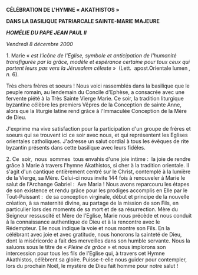 **CÉLÉBRATION DE L'HYMNE « AKATHISTOS »**

**DANS LA BASILIQUE PATRIARCALE SAINTE-MARIE MAJEURE**

***HOMÉLIE DU PAPE JEAN PAUL II***

*Vendredi 8 décembre 2000*

1. Marie « *est l'icône de l'Eglise, symbole et anticipation de l'humanité transfigurée par la grâce, modèle et espérance certaine pour toux ceux qui portent leurs pas vers la Jérusalem céleste* »  (Lett.  apost.Orientale lumen *, n.* 6).

Très chers frères et soeurs ! Nous voici rassemblés dans la basilique que le peuple romain, au lendemain du Concile d'Ephèse, a consacrée avec une fervente piété à la Très Sainte Vierge Marie. Ce soir, la tradition liturgique byzantine célèbre les premiers Vêpres de la Conception de sainte Anne, alors que la liturgie latine rend grâce à l'Immaculée Conception de la Mère de Dieu.

J'exprime ma vive satisfaction pour la participation d'un groupe de frères et soeurs qui se trouvent ici ce soir avec nous, et qui représentent les Eglises orientales catholiques. J'adresse un salut cordial à tous les évêques de rite byzantin présents dans cette basilique avec leurs fidèles.

2. Ce  soir,  nous  sommes  tous envahis d'une joie intime :  la joie de rendre grâce à Marie à travers l'hymne Akathistos, si cher à la tradition orientale. Il s'agit d'un cantique entièrement centré sur le Christ, contemplé à la lumière de la Vierge, sa Mère. Celui-ci nous invite 144 fois à renouveler à Marie le salut de l'Archange Gabriel :  Ave Maria ! Nous avons reparcouru les étapes de son existence et rendu grâce pour les prodiges accomplis en Elle par le Tout-Puissant :  de sa conception virginale, début et principe de la nouvelle création, à sa maternité divine, au partage de la mission de son Fils, en particulier lors des moments de sa mort et de sa résurrection. Mère du Seigneur ressuscité et Mère de l'Eglise, Marie nous précède et nous conduit à la connaissance authentique de Dieu et à la rencontre avec le Rédempteur. Elle nous indique la voie et nous montre son Fils. En la célébrant avec joie et avec gratitude, nous honorons la sainteté de Dieu, dont la miséricorde a fait des merveilles dans son humble servante. Nous la saluons sous le titre de « *Pleine de grâce* » et nous implorons son intercession pour tous les fils de l'Eglise qui, à travers cet Hymne Akathistos, célèbrent sa gloire. Puisse-t-elle nous guider pour contempler, lors du prochain Noël, le mystère de Dieu fait homme pour notre salut !